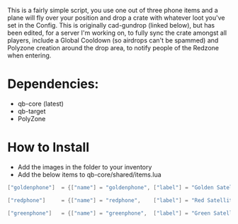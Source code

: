 

This is a fairly simple script, you use one out of three phone items and a plane will fly over your position and drop a crate with whatever loot you've set in the Config. This is originally cad-gundrop (linked below), but has been edited, for a server I'm working on, to fully sync the crate amongst all players, include a Global Cooldown (so airdrops can't be spammed) and Polyzone creation around the drop area, to notify people of the Redzone when entering. 

# Dependencies:
* qb-core (latest)
* qb-target
* PolyZone

# How to Install
- Add the images in the folder to your inventory
- Add the below items to qb-core/shared/items.lua

```lua
["goldenphone"]  = {["name"] = "goldenphone", ["label"] = "Golden Satellite Phone",	 ["weight"] = 200, 		["type"] = "item", 		["image"] = "goldenphone.png", 	["unique"] = false, 	["useable"] = true, 	["shouldClose"] = false,   ["combinable"] = nil,   ["description"] = "A communication device used to contact russian mafia."},

["redphone"]     = {["name"] = "redphone",    ["label"] = "Red Satellite Phone",	 ["weight"] = 200, 		["type"] = "item", 		["image"] = "redphone.png", 	["unique"] = false, 	["useable"] = true, 	["shouldClose"] = false,   ["combinable"] = nil,   ["description"] = "A communication device used to contact russian mafia."},

["greenphone"] 	 = {["name"] = "greenphone",  ["label"] = "Green Satellite Phone",	 ["weight"] = 200, 		["type"] = "item", 		["image"] = "greenphone.png", 	["unique"] = false, 	["useable"] = true, 	["shouldClose"] = false,   ["combinable"] = nil,   ["description"] = "A communication device used to contact russian mafia."},
```
